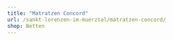 ```yaml
---
title: "Matratzen Concord"
url: /sankt-lorenzen-im-muerztal/matratzen-concord/
shop: Betten
---
```

